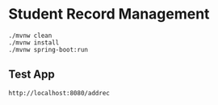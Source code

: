 # Student Record Management
```
./mvnw clean
./mvnw install
./mvnw spring-boot:run
```

## Test App
```
http://localhost:8080/addrec
```
